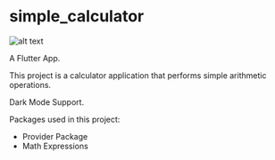 # simple_calculator

![alt text](https://github.com/emmalexander/simple_calculator/Screenshot_20220924_195949.png?raw=true)

A Flutter App.

This project is a calculator application that performs simple arithmetic operations.

Dark Mode Support.

Packages used in this project:

- Provider Package
- Math Expressions
